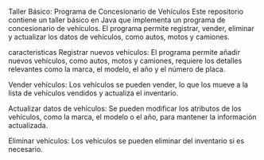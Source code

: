 Taller Básico: Programa de Concesionario de Vehículos
Este repositorio contiene un taller básico en Java que implementa un programa de concesionario de vehículos. El programa permite registrar, vender, eliminar y actualizar los datos de vehículos, como autos, motos y camiones.

caracteristicas
Registrar nuevos vehículos: El programa permite añadir nuevos vehículos, como autos, motos y camiones, requiere los detalles relevantes como la marca, el modelo, el año y el número de placa.

Vender vehículos: Los vehículos se pueden vender, lo que los mueve a la lista de vehículos vendidos y actualiza el inventario.

Actualizar datos de vehículos: Se pueden modificar los atributos de los vehículos, como la marca, el modelo o el año, para mantener la información actualizada.

Eliminar vehículos: Los vehículos se pueden eliminar del inventario si es necesario.
